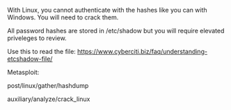 With Linux, you cannot authenticate with the hashes like you can with Windows. You will need to crack them.

All password hashes are stored in /etc/shadow but you will require elevated priveleges to review.

Use this to read the file: https://www.cyberciti.biz/faq/understanding-etcshadow-file/

Metasploit:

post/linux/gather/hashdump

auxiliary/analyze/crack_linux
